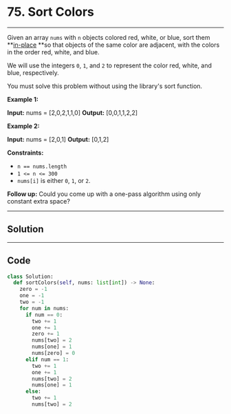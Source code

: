# 75. Sort Colors

---

Given an array `nums` with `n` objects colored red, white, or blue, sort them **[in-place](https://en.wikipedia.org/wiki/In-place_algorithm) **so that objects of the same color are adjacent, with the colors in the order red, white, and blue.

We will use the integers `0`, `1`, and `2` to represent the color red, white, and blue, respectively.

You must solve this problem without using the library's sort function.

 

**Example 1:**


**Input:** nums = [2,0,2,1,1,0]
**Output:** [0,0,1,1,2,2]


**Example 2:**


**Input:** nums = [2,0,1]
**Output:** [0,1,2]


 

**Constraints:**

  * `n == nums.length`
  * `1 <= n <= 300`
  * `nums[i]` is either `0`, `1`, or `2`.



 

**Follow up:**  Could you come up with a one-pass algorithm using only constant extra space?

---

## Solution



---

## Code
```python
class Solution:
  def sortColors(self, nums: list[int]) -> None:
    zero = -1
    one = -1
    two = -1
    for num in nums:
      if num == 0:
        two += 1
        one += 1
        zero += 1
        nums[two] = 2
        nums[one] = 1
        nums[zero] = 0
      elif num == 1:
        two += 1
        one += 1
        nums[two] = 2
        nums[one] = 1
      else:
        two += 1
        nums[two] = 2
```